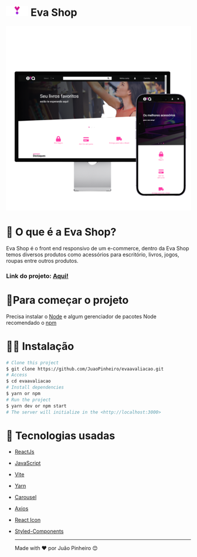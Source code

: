 # <img src="./src/assets/logoeva.png" height="27" width="60"/> Eva Shop


<img src="./src/assets/mock1.png"   width="600"/>

# 📄 O que é a Eva Shop?

Eva Shop é o front end responsivo de um e-commerce, dentro da Eva Shop temos diversos produtos como acessórios para escritório, livros, jogos, roupas entre outros produtos.

### Link do projeto: <a href='https://evaavaliacao.vercel.app'> Aqui!</a>

# 🚩Para começar o projeto 
Precisa instalar o <a href='https://nodejs.org/en/'>Node<a/> e algum gerenciador de pacotes Node recomendado o <a href="https://www.npmjs.com">npm<a/>

# 👨‍💻 Instalação

```bash
# Clone this project
$ git clone https://github.com/JuaoPinheiro/evaavaliacao.git
# Access
$ cd evaavaliacao
# Install dependencies
$ yarn or npm 
# Run the project
$ yarn dev or npm start 
# The server will initialize in the <http://localhost:3000>
```

# 👾 Tecnologias usadas

* [ReactJs](https://pt-br.reactjs.org/)
* [JavaScript](https://www.javascript.com)
* [Vite](https://vitejs.dev)
* [Yarn](https://yarnpkg.com)
* [Carousel](https://www.npmjs.com/package/react-responsive-carousel)
* [Axios](https://axios-http.com/ptbr/docs/intro)
* [React Icon](https://react-icons.github.io/react-icons/)
* [Styled-Components](https://styled-components.com)

  
  ---
  Made with ❤️ por Juão Pinheiro 😊
